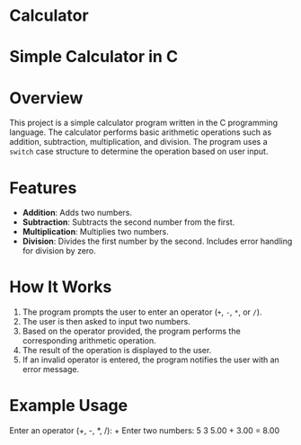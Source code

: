 # Calculator

# Simple Calculator in C

# Overview

This project is a simple calculator program written in the C programming language. The calculator performs basic arithmetic operations such as addition, subtraction, multiplication, and division. The program uses a `switch` case structure to determine the operation based on user input.

# Features

- **Addition**: Adds two numbers.
- **Subtraction**: Subtracts the second number from the first.
- **Multiplication**: Multiplies two numbers.
- **Division**: Divides the first number by the second. Includes error handling for division by zero.

# How It Works

1. The program prompts the user to enter an operator (`+`, `-`, `*`, or `/`).
2. The user is then asked to input two numbers.
3. Based on the operator provided, the program performs the corresponding arithmetic operation.
4. The result of the operation is displayed to the user.
5. If an invalid operator is entered, the program notifies the user with an error message.

# Example Usage

Enter an operator (+, -, *, /): +
Enter two numbers: 5 3
5.00 + 3.00 = 8.00
